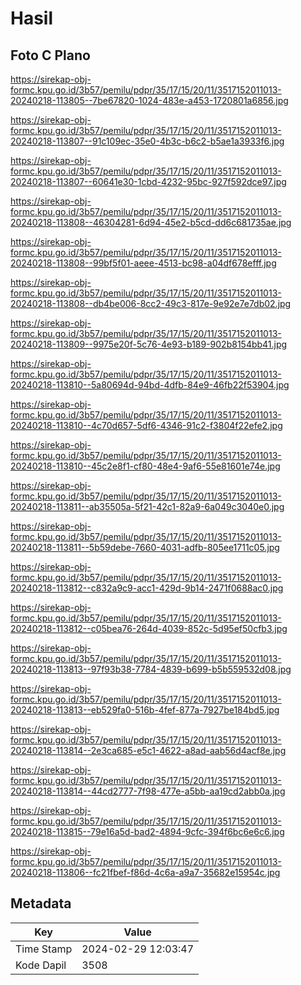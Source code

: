 # Hasil

## Foto C Plano

https://sirekap-obj-formc.kpu.go.id/3b57/pemilu/pdpr/35/17/15/20/11/3517152011013-20240218-113805--7be67820-1024-483e-a453-1720801a6856.jpg

https://sirekap-obj-formc.kpu.go.id/3b57/pemilu/pdpr/35/17/15/20/11/3517152011013-20240218-113807--91c109ec-35e0-4b3c-b6c2-b5ae1a3933f6.jpg

https://sirekap-obj-formc.kpu.go.id/3b57/pemilu/pdpr/35/17/15/20/11/3517152011013-20240218-113807--60641e30-1cbd-4232-95bc-927f592dce97.jpg

https://sirekap-obj-formc.kpu.go.id/3b57/pemilu/pdpr/35/17/15/20/11/3517152011013-20240218-113808--46304281-6d94-45e2-b5cd-dd6c681735ae.jpg

https://sirekap-obj-formc.kpu.go.id/3b57/pemilu/pdpr/35/17/15/20/11/3517152011013-20240218-113808--99bf5f01-aeee-4513-bc98-a04df678efff.jpg

https://sirekap-obj-formc.kpu.go.id/3b57/pemilu/pdpr/35/17/15/20/11/3517152011013-20240218-113808--db4be006-8cc2-49c3-817e-9e92e7e7db02.jpg

https://sirekap-obj-formc.kpu.go.id/3b57/pemilu/pdpr/35/17/15/20/11/3517152011013-20240218-113809--9975e20f-5c76-4e93-b189-902b8154bb41.jpg

https://sirekap-obj-formc.kpu.go.id/3b57/pemilu/pdpr/35/17/15/20/11/3517152011013-20240218-113810--5a80694d-94bd-4dfb-84e9-46fb22f53904.jpg

https://sirekap-obj-formc.kpu.go.id/3b57/pemilu/pdpr/35/17/15/20/11/3517152011013-20240218-113810--4c70d657-5df6-4346-91c2-f3804f22efe2.jpg

https://sirekap-obj-formc.kpu.go.id/3b57/pemilu/pdpr/35/17/15/20/11/3517152011013-20240218-113810--45c2e8f1-cf80-48e4-9af6-55e81601e74e.jpg

https://sirekap-obj-formc.kpu.go.id/3b57/pemilu/pdpr/35/17/15/20/11/3517152011013-20240218-113811--ab35505a-5f21-42c1-82a9-6a049c3040e0.jpg

https://sirekap-obj-formc.kpu.go.id/3b57/pemilu/pdpr/35/17/15/20/11/3517152011013-20240218-113811--5b59debe-7660-4031-adfb-805ee1711c05.jpg

https://sirekap-obj-formc.kpu.go.id/3b57/pemilu/pdpr/35/17/15/20/11/3517152011013-20240218-113812--c832a9c9-acc1-429d-9b14-2471f0688ac0.jpg

https://sirekap-obj-formc.kpu.go.id/3b57/pemilu/pdpr/35/17/15/20/11/3517152011013-20240218-113812--c05bea76-264d-4039-852c-5d95ef50cfb3.jpg

https://sirekap-obj-formc.kpu.go.id/3b57/pemilu/pdpr/35/17/15/20/11/3517152011013-20240218-113813--97f93b38-7784-4839-b699-b5b559532d08.jpg

https://sirekap-obj-formc.kpu.go.id/3b57/pemilu/pdpr/35/17/15/20/11/3517152011013-20240218-113813--eb529fa0-516b-4fef-877a-7927be184bd5.jpg

https://sirekap-obj-formc.kpu.go.id/3b57/pemilu/pdpr/35/17/15/20/11/3517152011013-20240218-113814--2e3ca685-e5c1-4622-a8ad-aab56d4acf8e.jpg

https://sirekap-obj-formc.kpu.go.id/3b57/pemilu/pdpr/35/17/15/20/11/3517152011013-20240218-113814--44cd2777-7f98-477e-a5bb-aa19cd2abb0a.jpg

https://sirekap-obj-formc.kpu.go.id/3b57/pemilu/pdpr/35/17/15/20/11/3517152011013-20240218-113815--79e16a5d-bad2-4894-9cfc-394f6bc6e6c6.jpg

https://sirekap-obj-formc.kpu.go.id/3b57/pemilu/pdpr/35/17/15/20/11/3517152011013-20240218-113806--fc21fbef-f86d-4c6a-a9a7-35682e15954c.jpg


## Metadata

| Key        | Value               |
| ---------- | ------------------- |
| Time Stamp | 2024-02-29 12:03:47 |
| Kode Dapil | 3508                |



